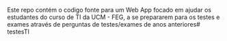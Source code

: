 Este repo contém o codigo fonte para um Web App focado em ajudar os estudantes do curso de TI da UCM - FEG, a se prepararem para os testes e exames através de perguntas de testes/exames de anos anteriores# testesTI
